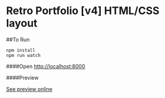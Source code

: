 # Retro Portfolio [v4] HTML/CSS layout
##To Run
 ```` 
 npm install
 npm run watch 
 ````
 ####Open 
 [http://localhost:8000](http://localhost:8000)
 
 ####Preview
 
[See preview online](https://igor-litvinovich.github.io/retro-four/)

